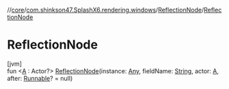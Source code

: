 //[core](../../../index.md)/[com.shinkson47.SplashX6.rendering.windows](../index.md)/[ReflectionNode](index.md)/[ReflectionNode](-reflection-node.md)

# ReflectionNode

[jvm]\
fun &lt;[A](index.md) : Actor?&gt; [ReflectionNode](-reflection-node.md)(instance: [Any](https://kotlinlang.org/api/latest/jvm/stdlib/kotlin/-any/index.html), fieldName: [String](https://kotlinlang.org/api/latest/jvm/stdlib/kotlin/-string/index.html), actor: [A](index.md), after: [Runnable](https://docs.oracle.com/javase/8/docs/api/java/lang/Runnable.html)? = null)
